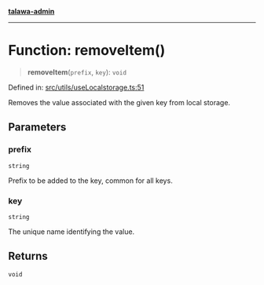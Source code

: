 [**talawa-admin**](../../../README.md)

***

# Function: removeItem()

> **removeItem**(`prefix`, `key`): `void`

Defined in: [src/utils/useLocalstorage.ts:51](https://github.com/MayankJha014/talawa-admin/blob/0dd35cc200a4ed7562fa81ab87ec9b2a6facd18b/src/utils/useLocalstorage.ts#L51)

Removes the value associated with the given key from local storage.

## Parameters

### prefix

`string`

Prefix to be added to the key, common for all keys.

### key

`string`

The unique name identifying the value.

## Returns

`void`
